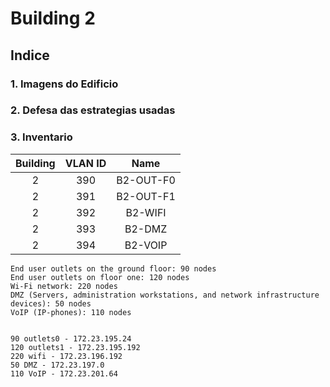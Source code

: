 # Building 2 #

## Indice
### 1. Imagens do Edificio
### 2. Defesa das estrategias usadas
### 3. Inventario



| Building | VLAN ID |   Name    |
|:--------:|:-------:|:---------:|
|    2     |   390   | B2-OUT-F0 |
|    2     |   391   | B2-OUT-F1 | 
|    2     |   392   |  B2-WIFI  |
|    2     |   393   |  B2-DMZ   |
|    2     |   394   |  B2-VOIP  |

    End user outlets on the ground floor: 90 nodes  
    End user outlets on floor one: 120 nodes
    Wi-Fi network: 220 nodes
    DMZ (Servers, administration workstations, and network infrastructure devices): 50 nodes
    VoIP (IP-phones): 110 nodes


    90 outlets0 - 172.23.195.24 
    120 outlets1 - 172.23.195.192 
    220 wifi - 172.23.196.192 
    50 DMZ - 172.23.197.0 
    110 VoIP - 172.23.201.64